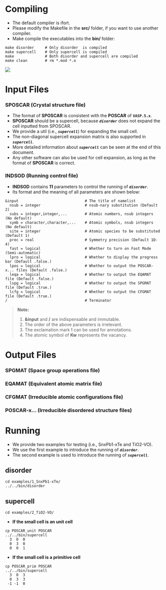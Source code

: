 # Compiling
- The default compiler is ifort.
- Please modify the Makefile in the **src/** folder, if you want to use another compiler.
- Make compile the executables into the **bin/** folder:

```
make disorder     # Only disorder  is compiled
make supercell    # Only supercell is compiled
make              # Both disorder and supercell are compiled
make clean        # rm *.mod *.o
```
![](http://latex.codecogs.com/svg.latex?\\sigma=\sqrt{\frac{1}{n}{\sum_{k=1}^n(x_i-\bar{x})^2}})

# Input Files

### SPOSCAR (Crystal structure file)
- The format of **SPOSCAR** is consistent with the **POSCAR** of **`VASP.5.x`**.
- **SPOSCAR** should be a supercell, because ***`disorder`*** does not expand the cell inputted from SPOSCAR.
- We provide a util (i.e., ***`supercell`***) for expanding the small cell.
- The non-diagonal supercell expansion matrix is also supported in ***`supercell`***.
- More detailed information about ***`supercell`*** can be seen at the end of this document.
- Any other software can also be used for cell expansion, as long as the format of **SPOSCAR** is correct.


### INDSOD (Running control file)
- **INDSOD** contains **11** parameters to control the running of ***`disorder`***.
- Its format and the meaning of all parameters are shown below:

```
&input                              # The title of namelist
  nsub = integer                    # nsub-nary substitution (Default 2)
  subs = integer,integer,...        # Atomic numbers, nsub integers (No default)
  symb = character,character,...    # Atomic symbols, nsub integers (No default)
  site = integer                    # Atomic species to be substituted (Default 1)
  prec = real                       # Symmetry precision (Default 1D-4)
  fast = logical                    # Whether to turn on Fast Mode (Semi-automatic)
  lpro = logical                    # Whether to display the progress bar (Default .false.)
  lpos = logical                    # Whether to output the POSCAR-x... files (Default .false.)
  leqa = logical                    # Whether to output the EQAMAT file (Default .false.)
  lspg = logical                    # Whether to output the SPGMAT file (Default .true.)
  lcfg = logical                    # Whether to output the CFGMAT file (Default .true.)
/                                   # Terminator
```
>**Note:**  
> 1. **&input** and **/** are indispensable and immutable.  
> 2. The order of the above parameters is irrelevant.  
> 3. The exclamation mark **!** can be used for annotations.  
> 4. The atomic symbol of **Kw** represents the vacancy.



# Output Files

### SPGMAT (Space group operations file)
### EQAMAT (Equivalent atomic matrix file)
### CFGMAT (Irreducible atomic configurations file)
### POSCAR-x... (Irreducible disordered structure files)



# Running
- We provide two examples for testing (i.e., SnxPb1-xTe and TiO2-VO).
- We use the first example to introduce the running of ***`disorder`***.
- The second example is used to introduce the running of ***`supercell`***.

## disorder

```
cd examples/1_SnxPb1-xTe/
../../bin/disorder
```

## supercell

```
cd examples/2_TiO2-VO/
```

- **If the small cell is an unit cell**

```
cp POSCAR_unit POSCAR
../../bin/supercell
  3  0  0
  0  3  0
  0  0  1
```
- **If the small cell is a primitive cell**

```
cp POSCAR_prim POSCAR
../../bin/supercell
  3  0  3
  0  3  3
 -1 -1  0
```
